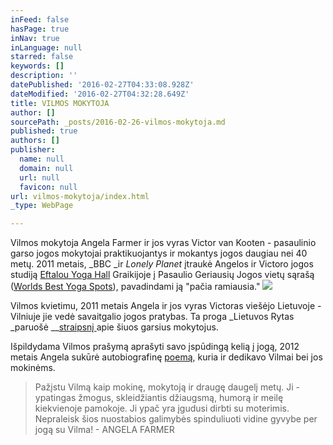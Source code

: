 ```yaml
---
inFeed: false
hasPage: true
inNav: true
inLanguage: null
starred: false
keywords: []
description: ''
datePublished: '2016-02-27T04:33:08.928Z'
dateModified: '2016-02-27T04:32:28.649Z'
title: VILMOS MOKYTOJA
author: []
sourcePath: _posts/2016-02-26-vilmos-mokytoja.md
published: true
authors: []
publisher:
  name: null
  domain: null
  url: null
  favicon: null
url: vilmos-mokytoja/index.html
_type: WebPage

---
```

Vilmos mokytoja Angela Farmer ir jos vyras Victor van Kooten  - pasaulinio garso jogos mokytojai praktikuojantys ir mokantys jogos daugiau nei 40 metų. 2011 metais, _BBC _ir _Lonely Planet_ įtraukė Angelos ir Victoro jogos studiją [Eftalou Yoga Hall][0] Graikijoje į Pasaulio Geriausių Jogos vietų sąrašą ([Worlds Best Yoga Spots][1]), pavadindami ją "pačia ramiausia."
![](https://the-grid-user-content.s3-us-west-2.amazonaws.com/98cf80a0-487c-4159-86ab-4dcdae578598.png)

Vilmos kvietimu, 2011 metais Angela ir jos vyras Victoras viešėjo Lietuvoje - Vilniuje jie vedė savaitgalio jogos pratybas. Ta proga _Lietuvos Rytas _paruošė __[straipsnį ][2]apie šiuos garsius mokytojus.

Išpildydama Vilmos prašymą aprašyti savo įspūdingą kelią į jogą, 2012 metais Angela sukūrė autobiografinę [poemą][3], kuria ir dedikavo Vilmai bei jos mokinėms. 
> 
> Pažįstu Vilmą kaip mokinę, mokytoją ir draugę daugelį metų. Ji - ypatingas žmogus, skleidžiantis džiaugsmą, humorą ir meilę kiekvienoje pamokoje. Ji ypač yra įgudusi dirbti su moterimis. Nepraleisk šios nuostabios galimybės spinduliuoti vidine gyvybe per jogą su Vilma! - ANGELA FARMER

[][3]

[0]: http://www.angela-victor.com/
[1]: http://www.bbc.com/travel/story/20110119-the-worlds-best-yoga-spots
[2]: http://sveikata.lrytas.lt/-13139443671311638493-i-mirties-nag-i-tr-k-pasaulinio-garso-jogai-alin-draudimus-k-nas-pats-pasako-kas-jam-tinka-nuotraukos.htm
[3]: http://yogaforthelargerwoman.com/purchase-2013-calendar/angela-farmers-poem/